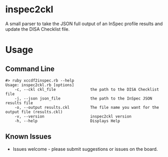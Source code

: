 # inspec2ckl
A small parser to take the JSON full output of an InSpec profile results and update the DISA Checklist file.

# Usage
## Command Line
```
#> ruby xccdf2inspec.rb --help
Usage: inspec2ckl.rb [options]
    -c, --ckl ckl_file               the path to the DISA Checklist file
    -j, --json json_file             the path to the InSpec JSON results file
    -o, --output results.ckl         The file name you want for the output file (results.ckl)
    -v, --version                    inspec2ckl version
    -h, --help                       Displays Help
```

## Known Issues
- Issues welcome - please submit suggestions or issues on the board.


